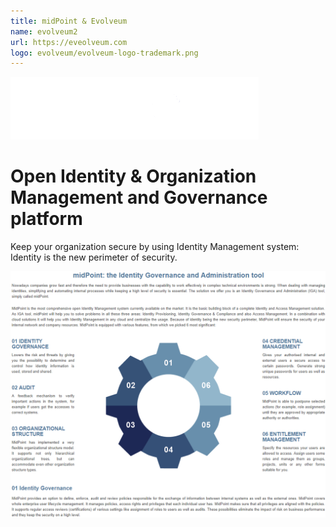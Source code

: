 ```yaml
---
title: midPoint & Evolveum
name: evolveum2
url: https://eveolveum.com
logo: evolveum/evolveum-logo-trademark.png
---
```

![MidPoint Identity and Access Management](evolveum/midPoint.png)

# Open Identity & Organization Management and Governance platform
Keep your organization secure by using Identity Management system: Identity is the new perimeter of security.

![](evolveum/midPointSummary.png)